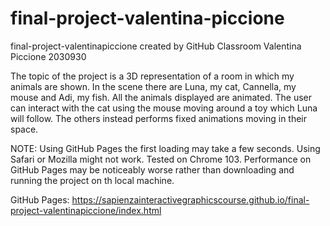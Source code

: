 # final-project-valentina-piccione
final-project-valentinapiccione created by GitHub Classroom
Valentina Piccione 2030930

The topic of the project is a 3D representation of a room in which my animals are shown. 
In the scene there are Luna, my cat, Cannella, my mouse and Adi, my fish. All the animals displayed are animated. 
The user can interact with the cat using the mouse moving around a toy which Luna will follow. The others instead performs fixed animations moving in their space.

NOTE: Using GitHub Pages the first loading may take a few seconds. Using Safari or Mozilla might not work. Tested on Chrome 103. Performance on GitHub Pages may be noticeably worse rather than downloading and running the project on th local machine. 

GitHub Pages: https://sapienzainteractivegraphicscourse.github.io/final-project-valentinapiccione/index.html
